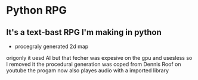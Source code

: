 # Python RPG
## It's a text-bast RPG I'm making in python

- procegraly generated 2d map

origonly it uesd AI but that fecher was expesive on the gpu and usesless so I removed it 
the procedural generation was coped from Dennis Roof on youtube 
the progam now also playes audio with a imported library 
